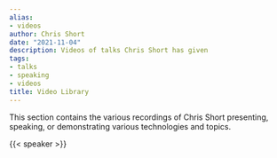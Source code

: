 ```yaml
---
alias:
- videos
author: Chris Short
date: "2021-11-04"
description: Videos of talks Chris Short has given
tags:
- talks
- speaking
- videos
title: Video Library
---
```


This section contains the various recordings of Chris Short presenting, speaking, or demonstrating various technologies and topics.

{{< speaker >}}
